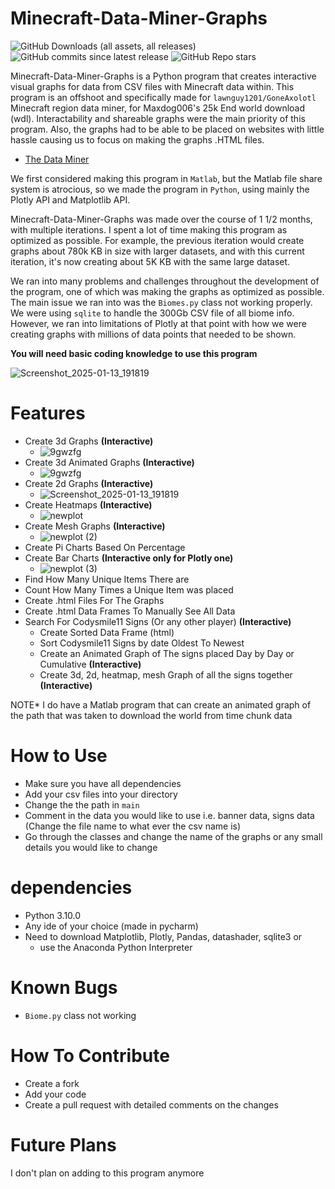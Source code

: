 # Minecraft-Data-Miner-Graphs

![GitHub Downloads (all assets, all releases)](https://img.shields.io/github/downloads/Elvis-Not-Presley-One/Minecraft-Data-Miner-Graphs/total?style=for-the-badge&logo=Github&labelColor=black&color=cyan)
![GitHub commits since latest release](https://img.shields.io/github/commits-since/Elvis-Not-Presley-One/Minecraft-Data-Miner-Graphs/latest?style=for-the-badge&logo=Github&labelColor=black&color=pink)
![GitHub Repo stars](https://img.shields.io/github/stars/Elvis-Not-Presley-One/Minecraft-Data-Miner-Graphs?style=for-the-badge&labelColor=black&color=yellow)



Minecraft-Data-Miner-Graphs is a Python program that creates interactive visual graphs for data from CSV files with Minecraft data within. This program is an offshoot and specifically made for ```lawnguy1201/GoneAxolotl``` Minecraft region data miner, for Maxdog006's 25k End world download (wdl). Interactability and shareable graphs were the main priority of this program. Also, the graphs had to be able to be placed on websites with little hassle causing us to focus on making the graphs .HTML files.
- [The Data Miner](https://github.com/Elvis-Not-Presley-One/LostCassowary)

We first considered making this program in ```Matlab```, but the Matlab file share system is atrocious, so we made the program in ```Python```, using mainly the Plotly API and Matplotlib API.

Minecraft-Data-Miner-Graphs was made over the course of 1 1/2 months, with multiple iterations. I spent a lot of time making this program as optimized as possible. For example, the previous iteration would create graphs about 780k KB in size with larger datasets, and with this current iteration, it's now creating about 5K KB with the same large dataset.

We ran into many problems and challenges throughout the development of the program, one of which was making the graphs as optimized as possible. The main issue we ran into was the ```Biomes.py``` class not working properly. We were using ```sqlite``` to handle the 300Gb CSV file of all biome info. However, we ran into limitations of Plotly at that point with how we were creating graphs with millions of data points that needed to be shown.  

**You will need basic coding knowledge to use this program**


![Screenshot_2025-01-13_191819](https://github.com/user-attachments/assets/05a5f454-4315-49e8-92e1-85f44812e4ad)


# Features
- Create 3d Graphs **(Interactive)**
  - ![9gwzfg](https://github.com/user-attachments/assets/412d2832-d557-498a-8838-5d523fa62f1b)
- Create 3d Animated Graphs **(Interactive)**
  - ![9gwzfg](https://github.com/user-attachments/assets/6d880326-52ba-4712-8892-222d4813375c)
- Create 2d Graphs **(Interactive)**
  - ![Screenshot_2025-01-13_191819](https://github.com/user-attachments/assets/05a5f454-4315-49e8-92e1-85f44812e4ad)
- Create Heatmaps **(Interactive)**
  - ![newplot](https://github.com/user-attachments/assets/ab2ea884-5079-4370-b914-ed2490cc7536)
- Create Mesh Graphs **(Interactive)**
  - ![newplot (2)](https://github.com/user-attachments/assets/a0d63cc6-306e-4dff-8591-c910043371cc)
- Create Pi Charts Based On Percentage
- Create Bar Charts **(Interactive only for Plotly one)**
  - ![newplot (3)](https://github.com/user-attachments/assets/a3d4d81a-121d-4fc3-938d-c1310e3e4c49)
- Find How Many Unique Items There are
- Count How Many Times a Unique Item was placed
- Create .html Files For The Graphs
- Create .html Data Frames To Manually See All Data
- Search For Codysmile11 Signs (Or any other player) **(Interactive)**
  - Create Sorted Data Frame (html)
  - Sort Codysmile11 Signs by date Oldest To Newest
  - Create an Animated Graph of The signs placed Day by Day or Cumulative **(Interactive)**
  - Create 3d, 2d, heatmap, mesh Graph of all the signs together **(Interactive)**

NOTE* I do have a Matlab program that can create an animated graph of the path that was taken to download the world from time chunk data

# How to Use
- Make sure you have all dependencies
- Add your csv files into your directory
- Change the the path in  ```main```
- Comment in the data you would like to use i.e. banner data, signs data (Change the file name to what ever the csv name is)
- Go through the classes and change the name of the graphs or any small details you would like to change

# dependencies
- Python 3.10.0
- Any ide of your choice (made in pycharm)
- Need to download Matplotlib, Plotly, Pandas, datashader, sqlite3 or
  - use the Anaconda Python Interpreter

# Known Bugs
- ```Biome.py``` class not working

# How To Contribute
- Create a fork
- Add your code
- Create a pull request with detailed comments on the changes


# Future Plans
I don't plan on adding to this program anymore

